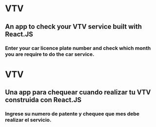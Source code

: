 # VTV                                                               
## An app to check your VTV service built with React.JS             
### Enter your car licence plate number and check which month you are require to do the car service. 

# VTV
## Una app para chequear cuando realizar tu VTV construida con React.JS
### Ingrese su numero de patente y chequee que mes debe realizar el servicio.
